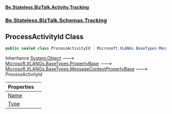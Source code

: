 #### [Be.Stateless.BizTalk.Activity.Tracking](README.md 'README')
### [Be.Stateless.BizTalk.Schemas.Tracking](Be.Stateless.BizTalk.Schemas.Tracking.md 'Be.Stateless.BizTalk.Schemas.Tracking')

## ProcessActivityId Class

```csharp
public sealed class ProcessActivityId : Microsoft.XLANGs.BaseTypes.MessageContextPropertyBase
```

Inheritance [System.Object](https://docs.microsoft.com/en-us/dotnet/api/System.Object 'System.Object') &#129106; [Microsoft.XLANGs.BaseTypes.PropertyBase](https://docs.microsoft.com/en-us/dotnet/api/Microsoft.XLANGs.BaseTypes.PropertyBase 'Microsoft.XLANGs.BaseTypes.PropertyBase') &#129106; [Microsoft.XLANGs.BaseTypes.MessageContextPropertyBase](https://docs.microsoft.com/en-us/dotnet/api/Microsoft.XLANGs.BaseTypes.MessageContextPropertyBase 'Microsoft.XLANGs.BaseTypes.MessageContextPropertyBase') &#129106; ProcessActivityId

| Properties | |
| :--- | :--- |
| [Name](ProcessActivityId.Name.md 'Be.Stateless.BizTalk.Schemas.Tracking.ProcessActivityId.Name') | |
| [Type](ProcessActivityId.Type.md 'Be.Stateless.BizTalk.Schemas.Tracking.ProcessActivityId.Type') | |
